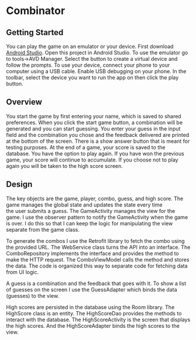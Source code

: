 # Combinator

## Getting Started

You can play the game on an emulator or your device.
First download [Android Studio](https://developer.android.com/studio).
Open this project in Android Studio. To use the emulator go to tools->AVD Manager.
Select the button to create a virtual device and follow the
prompts. To use your device, connect your phone to your computer
using a USB cable. Enable USB debugging on your phone.
In the toolbar, select the device you want to run the app
on then click the play button.

## Overview

You start the game by first entering your name,
which is saved to shared preferences. When you
click the start game button, a combination
will be generated and you can start guessing. You
enter your guess in the input field and the combination
you chose and the feedback delivered are printed at the
bottom of the screen. There is a show answer button that
is meant for testing purposes. At the end of a game,
your score is saved to the database. You have the option
to play again. If you have won the previous game,
your score will continue to accumulate. If you choose not
to play again you will be taken to the high score screen.

## Design

The key objects are the game, player, combo, guess, and high score.
The game manages the global state and updates the state every time  
the user submits a guess. The GameActivity manages the view
for the game. I use the observer pattern to notify the GameActivity
when the game is over. I do this so that I can keep the logic
for manipulating the view separate from the game class.

To generate the combos I use the Retrofit library to fetch
the combo using the provided URL. The WebService class turns the
API into an interface. The ComboRepository implements the
interface and provides the method to make the HTTP request.
The ComboViewModel calls the method and stores the data.
The code is organized this way to separate code for fetching
data from UI logic.

A guess is a combination and the feedback that goes with it.
To show a list of guesses on the screen I use the GuessAdapter
which binds the data (guesses) to the view.

High scores are persisted in the database using the Room library.
The HighScore class is an entity. The HighScoreDao provides
the methods to interact with the database. The HighScoreActivity
is the screen that displays the high scores. And the HighScoreAdapter
binds the high scores to the view.